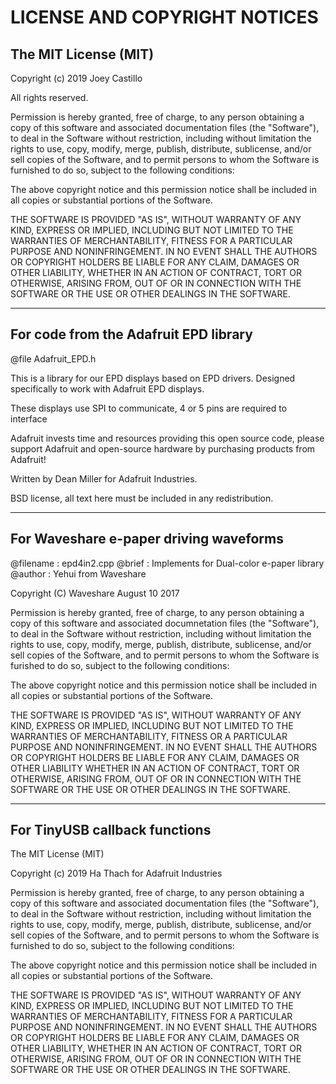 # LICENSE AND COPYRIGHT NOTICES 

## The MIT License (MIT)

Copyright (c) 2019 Joey Castillo

All rights reserved.

Permission is hereby granted, free of charge, to any person obtaining a copy
of this software and associated documentation files (the "Software"), to deal
in the Software without restriction, including without limitation the rights
to use, copy, modify, merge, publish, distribute, sublicense, and/or sell
copies of the Software, and to permit persons to whom the Software is
furnished to do so, subject to the following conditions:

The above copyright notice and this permission notice shall be included in all
copies or substantial portions of the Software.

THE SOFTWARE IS PROVIDED "AS IS", WITHOUT WARRANTY OF ANY KIND, EXPRESS OR
IMPLIED, INCLUDING BUT NOT LIMITED TO THE WARRANTIES OF MERCHANTABILITY,
FITNESS FOR A PARTICULAR PURPOSE AND NONINFRINGEMENT. IN NO EVENT SHALL THE
AUTHORS OR COPYRIGHT HOLDERS BE LIABLE FOR ANY CLAIM, DAMAGES OR OTHER
LIABILITY, WHETHER IN AN ACTION OF CONTRACT, TORT OR OTHERWISE, ARISING FROM,
OUT OF OR IN CONNECTION WITH THE SOFTWARE OR THE USE OR OTHER DEALINGS IN THE
SOFTWARE.

--------------------

## For code from the Adafruit EPD library

@file Adafruit_EPD.h

This is a library for our EPD displays based on EPD drivers.
Designed specifically to work with Adafruit EPD displays.

These displays use SPI to communicate, 4 or 5 pins are required to
interface

Adafruit invests time and resources providing this open source code,
please support Adafruit and open-source hardware by purchasing
products from Adafruit!

Written by Dean Miller for Adafruit Industries.

BSD license, all text here must be included in any redistribution.

--------------------

## For Waveshare e-paper driving waveforms

 @filename   :   epd4in2.cpp
 @brief      :   Implements for Dual-color e-paper library
 @author     :   Yehui from Waveshare

 Copyright (C) Waveshare     August 10 2017

Permission is hereby granted, free of charge, to any person obtaining a copy
of this software and associated documnetation files (the "Software"), to deal
in the Software without restriction, including without limitation the rights
to use, copy, modify, merge, publish, distribute, sublicense, and/or sell
copies of the Software, and to permit persons to  whom the Software is
furished to do so, subject to the following conditions:

The above copyright notice and this permission notice shall be included in
all copies or substantial portions of the Software.

THE SOFTWARE IS PROVIDED "AS IS", WITHOUT WARRANTY OF ANY KIND, EXPRESS OR
IMPLIED, INCLUDING BUT NOT LIMITED TO THE WARRANTIES OF MERCHANTABILITY,
FITNESS OR A PARTICULAR PURPOSE AND NONINFRINGEMENT. IN NO EVENT SHALL THE
AUTHORS OR COPYRIGHT HOLDERS BE LIABLE FOR ANY CLAIM, DAMAGES OR OTHER
LIABILITY WHETHER IN AN ACTION OF CONTRACT, TORT OR OTHERWISE, ARISING FROM,
OUT OF OR IN CONNECTION WITH THE SOFTWARE OR THE USE OR OTHER DEALINGS IN
THE SOFTWARE.

--------------------

## For TinyUSB callback functions

The MIT License (MIT)

Copyright (c) 2019 Ha Thach for Adafruit Industries

Permission is hereby granted, free of charge, to any person obtaining a copy
of this software and associated documentation files (the "Software"), to deal
in the Software without restriction, including without limitation the rights
to use, copy, modify, merge, publish, distribute, sublicense, and/or sell
copies of the Software, and to permit persons to whom the Software is
furnished to do so, subject to the following conditions:

The above copyright notice and this permission notice shall be included in
all copies or substantial portions of the Software.

THE SOFTWARE IS PROVIDED "AS IS", WITHOUT WARRANTY OF ANY KIND, EXPRESS OR
IMPLIED, INCLUDING BUT NOT LIMITED TO THE WARRANTIES OF MERCHANTABILITY,
FITNESS FOR A PARTICULAR PURPOSE AND NONINFRINGEMENT. IN NO EVENT SHALL THE
AUTHORS OR COPYRIGHT HOLDERS BE LIABLE FOR ANY CLAIM, DAMAGES OR OTHER
LIABILITY, WHETHER IN AN ACTION OF CONTRACT, TORT OR OTHERWISE, ARISING FROM,
OUT OF OR IN CONNECTION WITH THE SOFTWARE OR THE USE OR OTHER DEALINGS IN
THE SOFTWARE.
